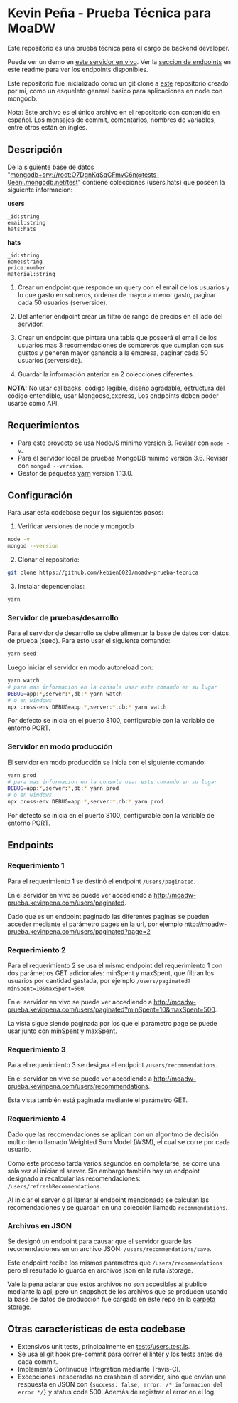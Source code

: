 # Kevin Peña - Prueba Técnica para MoaDW

Este repositorio es una prueba técnica para el cargo de backend developer.

Puede ver un demo en [este servidor en vivo](http://moadw-prueba.kevinpena.com).
Ver la [seccion de endpoints](#endpoints) en este readme para ver los endpoints
disponibles.

Este repositorio fue inicializado como un git clone a
[este](https://github.com/kebien6020/mongoose-skeleton) repositorio creado por
mi, como un esqueleto general basico para aplicaciones en node con mongodb.

Nota: Este archivo es el único archivo en el repositorio con contenido en
español. Los mensajes de commit, comentarios, nombres de variables, entre otros
están en ingles.

## Descripción

De la siguiente base de datos
"[mongodb+srv://root:O7DgnKqSqCFmvC6n@tests-0eeni.mongodb.net/test](mongodb+srv://root:O7DgnKqSqCFmvC6n@tests-0eeni.mongodb.net/test)"
contiene colecciones (users,hats) que poseen la siguiente informacion:

**users**
```
_id:string
email:string
hats:hats
```

**hats**
```
_id:string
name:string
price:number
material:string
```

1. Crear un endpoint que responde un query con el email de los usuarios y lo que
gasto en sobreros, ordenar de mayor a menor gasto, paginar cada 50 usuarios
(serverside).

2. Del anterior endpoint crear un filtro de rango de precios en el lado del
servidor.

3. Crear un endpoint que pintara una tabla que poseerá el email de los usuarios
mas 3 recomendaciones de sombreros que cumplan con sus gustos y generen mayor
ganancia a la empresa, paginar cada 50 usuarios (serverside).

4. Guardar la información anterior en 2 colecciones diferentes.

**NOTA:** No usar callbacks, código legible, diseño agradable, estructura del
código entendible, usar Mongoose,express, Los endpoints deben poder usarse como
API.

## Requerimientos

- Para este proyecto se usa NodeJS minimo version 8. Revisar con `node -v`.
- Para el servidor local de pruebas MongoDB minimo versión 3.6.
  Revisar con `mongod --version`.
- Gestor de paquetes [yarn](https://yarnpkg.com/en/) version 1.13.0.

## Configuración

Para usar esta codebase seguir los siguientes pasos:

1. Verificar versiones de node y mongodb
```sh
node -v
mongod --version
```

2. Clonar el repositorio:
```sh
git clone https://github.com/kebien6020/moadw-prueba-tecnica
```

3. Instalar dependencias:
```sh
yarn
```

### Servidor de pruebas/desarrollo

Para el servidor de desarrollo se debe alimentar la base de datos con datos de
prueba (seed). Para esto usar el siguiente comando:

```sh
yarn seed
```

Luego iniciar el servidor en modo autoreload con:
```sh
yarn watch
# para mas informacion en la consola usar este comando en su lugar
DEBUG=app:*,server:*,db:* yarn watch
# o en windows
npx cross-env DEBUG=app:*,server:*,db:* yarn watch
```

Por defecto se inicia en el puerto 8100, configurable con la variable de entorno
PORT.

### Servidor en modo producción

El servidor en modo producción se inicia con el siguiente comando:
```sh
yarn prod
# para mas informacion en la consola usar este comando en su lugar
DEBUG=app:*,server:*,db:* yarn prod
# o en windows
npx cross-env DEBUG=app:*,server:*,db:* yarn prod
```

Por defecto se inicia en el puerto 8100, configurable con la variable de entorno
PORT.

## Endpoints

### Requerimiento 1

Para el requerimiento 1 se destinó el endpoint `/users/paginated`.

En el servidor en vivo se puede ver accediendo a
http://moadw-prueba.kevinpena.com/users/paginated.

Dado que es un endpoint paginado las diferentes paginas se pueden acceder
mediante el parámetro pages en la url, por ejemplo
http://moadw-prueba.kevinpena.com/users/paginated?page=2

### Requerimiento 2

Para el requerimiento 2 se usa el mismo endpoint del requerimiento 1 con
dos parámetros GET adicionales: minSpent y maxSpent, que filtran los usuarios
por cantidad gastada, por ejemplo `/users/paginated?minSpent=10&maxSpent=500`.

En el servidor en vivo se puede ver accediendo a
http://moadw-prueba.kevinpena.com/users/paginated?minSpent=10&maxSpent=500.

La vista sigue siendo paginada por los que el parámetro page se puede usar
junto con minSpent y maxSpent.

### Requerimiento 3

Para el requerimiento 3 se designa el endpoint `/users/recommendations`.

En el servidor en vivo se puede ver accediendo a
http://moadw-prueba.kevinpena.com/users/recommendations.

Esta vista también está paginada mediante el parámetro GET.

### Requerimiento 4

Dado que las recomendaciones se aplican con un algoritmo de decisión
multicriterio llamado Weighted Sum Model (WSM), el cual se corre por cada
usuario.

Como este proceso tarda varios segundos en completarse, se corre
una sola vez al iniciar el server. Sin embargo también hay un endpoint designado
a recalcular las recomendaciones: `/users/refreshRecommendations`.

Al iniciar el server o al llamar al endpoint mencionado se calculan las
recomendaciones y se guardan en una colección llamada `recommendations`.

### Archivos en JSON

Se designó un endpoint para causar que el servidor guarde las recomendaciones
en un archivo JSON. `/users/recommendations/save`.

Este endpoint recibe los mismos parametros que `/users/recommendations` pero el
resultado lo guarda en archivos json en la ruta /storage.

Vale la pena aclarar que estos archivos no son accesibles al publico mediante
la api, pero un snapshot de los archivos que se producen usando la base de
datos de producción fue cargada en este repo en la [carpeta storage](storage).

## Otras características de esta codebase

- Extensivos unit tests, principalmente en
  [tests/users.test.js](tests/users.test.js).
- Se usa el git hook pre-commit para correr el linter y los tests antes de cada
  commit.
- Implementa Continuous Integration mediante Travis-CI.
- Excepciones inesperadas no crashean el servidor, sino que envían una respuesta
  en JSON con `{success: false, error: /* informacion del error */}` y status
  code 500. Además de registrar el error en el log.
